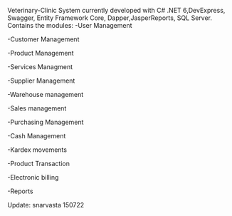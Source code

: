 Veterinary-Clinic System currently developed with C# .NET 6,DevExpress, Swagger, Entity Framework Core, Dapper,JasperReports, SQL Server. Contains the modules: -User Management

-Customer Management

-Product Management

-Services Managment

-Supplier Management

-Warehouse management

-Sales management

-Purchasing Management

-Cash Management

-Kardex movements

-Product Transaction

-Electronic billing

-Reports



Update: snarvasta 150722
